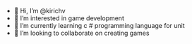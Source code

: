 - 👋 Hi, I’m @kirichv
- 👀 I’m interested in  game development
- 🌱 I’m currently learning c # programming language for unit
- 💞️ I’m looking to collaborate on creating games
